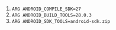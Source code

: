 1. ```ARG ANDROID_COMPILE_SDK=27```
2. ```ARG ANDROID_BUILD_TOOLS=28.0.3```
2. ```ARG ANDROID_SDK_TOOLS=android-sdk.zip```

